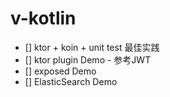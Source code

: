 # v-kotlin

- [] ktor + koin + unit test 最佳实践
- [] ktor plugin Demo - 参考JWT
- [] exposed Demo
- [] ElasticSearch Demo
